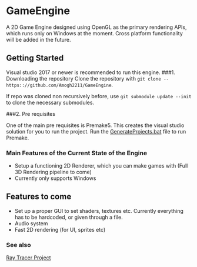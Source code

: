 # GameEngine
A 2D Game Engine designed using OpenGL as the primary rendering APIs, which runs only on Windows at the moment. Cross platform functionality will be added in the future.

## Getting Started
Visual studio 2017 or newer is recommended to run this engine.
###1. Downloading the repository
Clone the repository with `git clone --https:://github.com/Amogh2211/GameEngine`.

If repo was cloned non recursively before, use `git submodule update --init` to clone the necessary submodules.

###2. Pre requisites

One of the main pre requisites is Premake5. This creates the visual studio solution for you to run the project. 
Run the [GenerateProjects.bat](https://github.com/Amogh2211/GameEngine/blob/main/scripts/GenerateProjects.bat) file to run Premake.

### Main Features of the Current State of the Engine
- Setup a functioning 2D Renderer, which you can make games with (Full 3D Rendering pipeline to come)
- Currently only supports Windows

## Features to come
- Set up a proper GUI to set shaders, textures etc. Currently everything has to be hardcoded, or given through a file.
- Audio system
- Fast  2D rendering (for UI, sprites etc)

### See also
[Ray Tracer Project](https://github.com/Amogh2211/raytracing)
